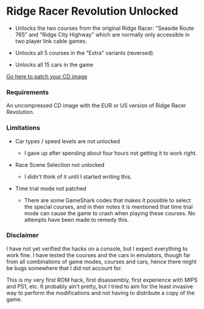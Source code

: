 # Ridge Racer Revolution Unlocked 
* Unlocks the two courses from the original Ridge Racer: "Seaside Route 765" and "Ridge City Highway" which are normally only accessible in two player link cable games.

* Unlocks all 5 courses in the "Extra" variants (reversed).

* Unlocks all 15 cars in the game

[Go here to patch your CD image](https://s0rent.github.io/rrr-unlocked/)

### Requirements
An uncompressed CD image with the EUR or US version of Ridge Racer Revolution.

### Limitations
* Car types / speed levels are not unlocked
  * I gave up after spending about four hours not getting it to work right.

* Race Scene Selection not unlocked
  * I didn't think of it until I started writing this.

* Time trial mode not patched
  * There are some GameShark codes that makes it possible to select the special courses, and in their notes it is mentioned that time trial mode can cause the game to crash when playing these courses. No attempts have been made to remedy this.

### Disclaimer
I have not yet verified the hacks on a console, but I expect everything to work fine. I have tested the courses and the cars in emulators, though far from all combinations of game modes, courses and cars, hence there might be bugs somewhere that I did not account for.

This is my very first ROM hack, first disassembly, first experience with MIPS and PS1, etc. It probably ain't pretty, but I tried to aim for the least invasive way to perform the modifications and not having to distribute a copy of the game.

